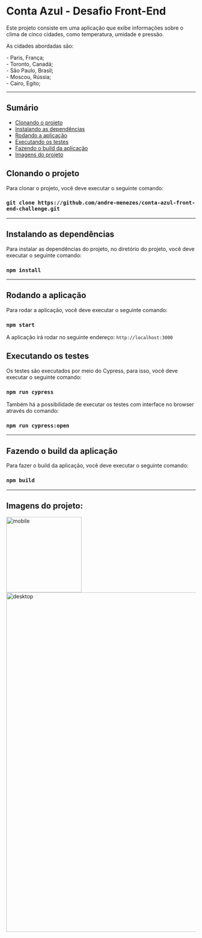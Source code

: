 # Conta Azul - Desafio Front-End

<p>Este projeto consiste em uma aplicação que exibe informações sobre o clima de cinco cidades, como temperatura, umidade e pressão.</p>
<p>As cidades abordadas são:</p>
- Paris, França;<br>
- Toronto, Canadá;<br>
- São Paulo, Brasil;<br>
- Moscou, Rússia;<br>
- Cairo, Egito;<br>

<hr>

## Sumário

- [Clonando o projeto](#clonando-o-projeto)
- [Instalando as dependências](#instalando-as-dependências)
- [Rodando a aplicação](#rodando-a-aplicação)
- [Executando os testes](#executando-os-testes)
- [Fazendo o build da aplicação](#fazendo-o-build-da-aplicação)
- [Imagens do projeto](#imagens-do-projeto)

## Clonando o projeto

Para clonar o projeto, você deve executar o seguinte comando:

### `git clone https://github.com/andre-menezes/conta-azul-front-end-challenge.git`

<hr>

## Instalando as dependências

Para instalar as dependências do projeto, no diretório do projeto, você deve executar o seguinte comando:

### `npm install`

<hr>

## Rodando a aplicação

Para rodar a aplicação, você deve executar o seguinte comando:

### `npm start`

A aplicação irá rodar no seguinte endereço: `http://localhost:3000`

## Executando os testes

Os testes são executados por meio do Cypress, para isso, você deve executar o seguinte comando:

### `npm run cypress`

Também há a possibilidade de executar os testes com interface no browser através do comando:

### `npm run cypress:open`

<hr>

## Fazendo o build da aplicação

Para fazer o build da aplicação, você deve executar o seguinte comando:

### `npm build`

<hr>

## Imagens do projeto:
<img src="https://user-images.githubusercontent.com/69818988/201937045-a070d4d8-af54-4595-9552-808377500b2a.png" alt="mobile" width=200/>
<img src="https://user-images.githubusercontent.com/69818988/201940878-be01530e-ac4a-4677-8cba-4730854357c6.png" alt="desktop" width=900/>

